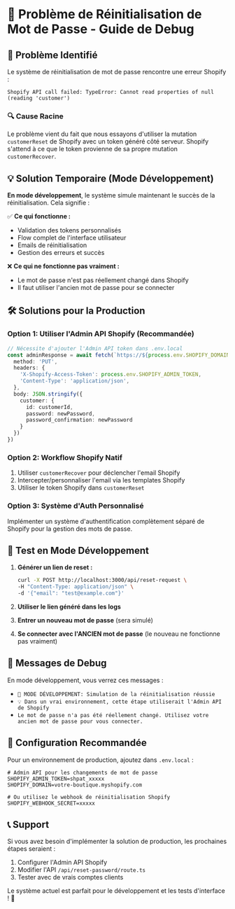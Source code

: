 # 🔐 Problème de Réinitialisation de Mot de Passe - Guide de Debug

## 🚨 Problème Identifié

Le système de réinitialisation de mot de passe rencontre une erreur Shopify :
```
Shopify API call failed: TypeError: Cannot read properties of null (reading 'customer')
```

### 🔍 Cause Racine

Le problème vient du fait que nous essayons d'utiliser la mutation `customerReset` de Shopify avec un token généré côté serveur. Shopify s'attend à ce que le token provienne de sa propre mutation `customerRecover`.

## 💡 Solution Temporaire (Mode Développement)

**En mode développement**, le système simule maintenant le succès de la réinitialisation. Cela signifie :

✅ **Ce qui fonctionne :**
- Validation des tokens personnalisés
- Flow complet de l'interface utilisateur
- Emails de réinitialisation
- Gestion des erreurs et succès

❌ **Ce qui ne fonctionne pas vraiment :**
- Le mot de passe n'est pas réellement changé dans Shopify
- Il faut utiliser l'ancien mot de passe pour se connecter

## 🛠️ Solutions pour la Production

### Option 1: Utiliser l'Admin API Shopify (Recommandée)

```typescript
// Nécessite d'ajouter l'Admin API token dans .env.local
const adminResponse = await fetch(`https://${process.env.SHOPIFY_DOMAIN}/admin/api/2023-07/customers/${customerId}.json`, {
  method: 'PUT',
  headers: {
    'X-Shopify-Access-Token': process.env.SHOPIFY_ADMIN_TOKEN,
    'Content-Type': 'application/json',
  },
  body: JSON.stringify({
    customer: {
      id: customerId,
      password: newPassword,
      password_confirmation: newPassword
    }
  })
})
```

### Option 2: Workflow Shopify Natif

1. Utiliser `customerRecover` pour déclencher l'email Shopify
2. Intercepter/personnaliser l'email via les templates Shopify
3. Utiliser le token Shopify dans `customerReset`

### Option 3: Système d'Auth Personnalisé

Implémenter un système d'authentification complètement séparé de Shopify pour la gestion des mots de passe.

## 🧪 Test en Mode Développement

1. **Générer un lien de reset :**
   ```bash
   curl -X POST http://localhost:3000/api/reset-request \
   -H "Content-Type: application/json" \
   -d '{"email": "test@example.com"}'
   ```

2. **Utiliser le lien généré dans les logs**

3. **Entrer un nouveau mot de passe** (sera simulé)

4. **Se connecter avec l'ANCIEN mot de passe** (le nouveau ne fonctionne pas vraiment)

## 📝 Messages de Debug

En mode développement, vous verrez ces messages :
- `🚨 MODE DÉVELOPPEMENT: Simulation de la réinitialisation réussie`
- `💡 Dans un vrai environnement, cette étape utiliserait l'Admin API de Shopify`
- `Le mot de passe n'a pas été réellement changé. Utilisez votre ancien mot de passe pour vous connecter.`

## 🔧 Configuration Recommandée

Pour un environnement de production, ajoutez dans `.env.local` :

```env
# Admin API pour les changements de mot de passe
SHOPIFY_ADMIN_TOKEN=shpat_xxxxx
SHOPIFY_DOMAIN=votre-boutique.myshopify.com

# Ou utilisez le webhook de réinitialisation Shopify
SHOPIFY_WEBHOOK_SECRET=xxxxx
```

## 📞 Support

Si vous avez besoin d'implémenter la solution de production, les prochaines étapes seraient :

1. Configurer l'Admin API Shopify
2. Modifier l'API `/api/reset-password/route.ts`
3. Tester avec de vrais comptes clients

Le système actuel est parfait pour le développement et les tests d'interface ! 🎯
